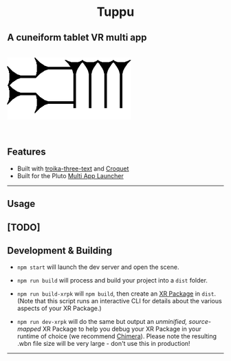 <h1 align="center"> Tuppu </h1>
<h2> A cuneiform tablet VR multi app </h2>
<br>
<img align="center" src="./tuppu.png" />
<br>
<br>
<br>

## Features

- Built with [troika-three-text](https://www.npmjs.com/package/troika-three-text) and [Croquet](https://croquet.io/)
- Built for the Pluto [Multi App Launcher](http://chimera.pluto.app/)

---

## Usage

## [TODO]

## Development & Building

- `npm start` will launch the dev server and open the scene.

- `npm run build` will process and build your project into a `dist` folder.

- `npm run build-xrpk` will `npm build`, then create an [XR Package](https://github.com/webaverse/xrpackage) in `dist`. (Note that this script runs an interactive CLI for details about the various aspects of your XR Package.)

- `npm run dev-xrpk` will do the same but output an _unminified, source-mapped_ XR Package to help you debug your XR Package in your runtime of choice (we recommend [Chimera](https://chimera.pluto-api.com/)). Please note the resulting .wbn file size will be very large - don't use this in production!

---
